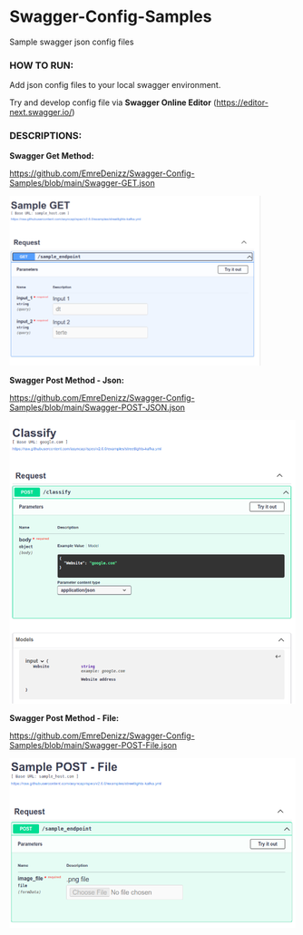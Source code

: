 # Swagger-Config-Samples
Sample swagger json config files

### HOW TO RUN:
Add json config files to your local swagger environment.

Try and develop config file via **Swagger Online Editor** (https://editor-next.swagger.io/) 

### DESCRIPTIONS:
**Swagger Get Method:**

https://github.com/EmreDenizz/Swagger-Config-Samples/blob/main/Swagger-GET.json

<kbd><img src="Images/Get.png" height="300"/></kbd>

**Swagger Post Method - Json:**

https://github.com/EmreDenizz/Swagger-Config-Samples/blob/main/Swagger-POST-JSON.json

<kbd><img src="Images/Post-Json.png" height="500"/></kbd>

**Swagger Post Method - File:**

https://github.com/EmreDenizz/Swagger-Config-Samples/blob/main/Swagger-POST-File.json

<kbd><img src="Images/Post-File.png" height="300"/></kbd>
